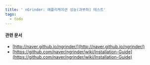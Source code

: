 ```yaml
---
title: ' nGrinder: 애플리케이션 성능(과부하) 테스트'
tags:
  - todo
---
```


#### 관련 문서
- [http://naver.github.io/ngrinder/](http://naver.github.io/ngrinder/)
- [https://github.com/naver/ngrinder/wiki/Installation-Guide](https://github.com/naver/ngrinder/wiki/Installation-Guide)

